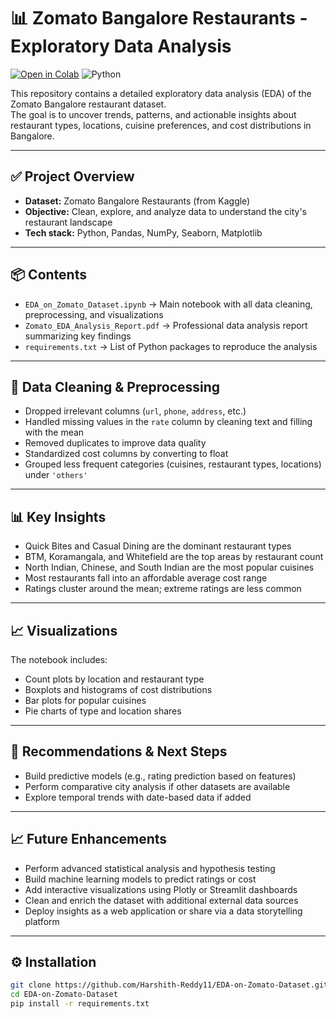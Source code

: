 # 📊 Zomato Bangalore Restaurants - Exploratory Data Analysis

[![Open in Colab](https://colab.research.google.com/assets/colab-badge.svg)](https://colab.research.google.com/github/Harshith-Reddy11/EDA-on-Zomato-Dataset/blob/eda-notebook/EDA_on_Zomato_Dataset.ipynb)
![Python](https://img.shields.io/badge/Python-3.8+-blue?logo=python)

This repository contains a detailed exploratory data analysis (EDA) of the Zomato Bangalore restaurant dataset.  
The goal is to uncover trends, patterns, and actionable insights about restaurant types, locations, cuisine preferences, and cost distributions in Bangalore.

---

## ✅ Project Overview
- **Dataset:** Zomato Bangalore Restaurants (from Kaggle)
- **Objective:** Clean, explore, and analyze data to understand the city's restaurant landscape
- **Tech stack:** Python, Pandas, NumPy, Seaborn, Matplotlib

---

## 📦 Contents
- `EDA_on_Zomato_Dataset.ipynb` → Main notebook with all data cleaning, preprocessing, and visualizations
- `Zomato_EDA_Analysis_Report.pdf` → Professional data analysis report summarizing key findings
- `requirements.txt` → List of Python packages to reproduce the analysis

---

## 🧹 Data Cleaning & Preprocessing
- Dropped irrelevant columns (`url`, `phone`, `address`, etc.)
- Handled missing values in the `rate` column by cleaning text and filling with the mean
- Removed duplicates to improve data quality
- Standardized cost columns by converting to float
- Grouped less frequent categories (cuisines, restaurant types, locations) under `'others'`

---

## 📊 Key Insights
- Quick Bites and Casual Dining are the dominant restaurant types
- BTM, Koramangala, and Whitefield are the top areas by restaurant count
- North Indian, Chinese, and South Indian are the most popular cuisines
- Most restaurants fall into an affordable average cost range
- Ratings cluster around the mean; extreme ratings are less common

---

## 📈 Visualizations
The notebook includes:
- Count plots by location and restaurant type
- Boxplots and histograms of cost distributions
- Bar plots for popular cuisines
- Pie charts of type and location shares

---

## 📂 Recommendations & Next Steps
- Build predictive models (e.g., rating prediction based on features)
- Perform comparative city analysis if other datasets are available
- Explore temporal trends with date-based data if added

---

## 📈 Future Enhancements
- Perform advanced statistical analysis and hypothesis testing
- Build machine learning models to predict ratings or cost
- Add interactive visualizations using Plotly or Streamlit dashboards
- Clean and enrich the dataset with additional external data sources
- Deploy insights as a web application or share via a data storytelling platform


---

## ⚙️ Installation
```bash
git clone https://github.com/Harshith-Reddy11/EDA-on-Zomato-Dataset.git
cd EDA-on-Zomato-Dataset
pip install -r requirements.txt
